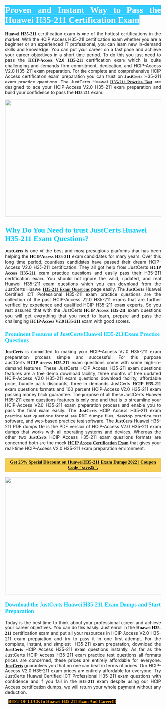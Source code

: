 <h1 style="text-align: justify;"><span style="color:#ffffff;"><span style="font-family:Georgia,serif;"><strong><span style="background-color:#33ccff;">Proven and Instant Way to Pass the Huawei H35-211 Certification Exam</span></strong></span></span></h1>

<p style="text-align: justify;"><span style="font-family:Georgia,serif;"><strong>Huawei H35-211</strong></span> certification exam is one of the hottest certifications in the market. With the HCIP Access H35-211 certification exam whether you are a beginner or an experienced IT professional, you can learn new in-demand skills and knowledge. You can put your career on a fast pace and achieve your career objectives in a short time period. To do this you just need to pass the <span style="font-family:Georgia,serif;"><strong>HCIP-Access V2.0 H35-211</strong></span> certification exam which is quite challenging and demands firm commitment, dedication, and HCIP-Access V2.0 H35-211 exam preparation. For the complete and comprehensive HCIP Access certification exam preparation you can trust on <span style="font-size:14px;"><span style="font-family:Georgia,serif;"><strong>JustCerts</strong></span></span> H35-211 exam practice questions. The JustCerts Huawei <span style="font-family:Georgia,serif;"><strong><a href="https://www.justcerts.com/huawei/h35-211-practice-questions.html">H35-211 Practice Test</a></strong></span> are designed to ace your HCIP-Access V2.0 H35-211 exam preparation and build your confidence to pass the <span style="font-family:Georgia,serif;"><strong> H35-211</strong></span> exam.</p>

<p style="text-align: center;"><a href="https://www.justcerts.com/huawei/h35-211-practice-questions.html"><img alt="" src="https://i.imgur.com/jVK0eNK.jpg" style="width: 720px; height: 380px;" /></a></p>

<h2 style="margin-right:0in; margin-left:0in"><span style="color:#00ccff;"><span style="font-family:Georgia,serif;"><strong><span style="font-size:18pt">Why Do You Need to trust JustCerts Huawei H35-211 Exam Questions?</span></strong></span></span></h2>

<p style="text-align: justify;"><span style="font-size:14px;"><span style="font-family:Georgia,serif;"><strong>JustCerts</strong></span></span> is one of the best and most prestigious platforms that has been helping the <span style="font-family:Georgia,serif;"><strong>HCIP Access H35-211</strong></span> exam candidates for many years. Over this long time period, countless candidates have passed their dream HCIP-Access V2.0 H35-211 certification. They all got help from JustCerts <span style="font-family:Georgia,serif;"><strong>HCIP Access H35-211</strong></span> exam practice questions and easily pass their H35-211 certification exam. You should not ignore the valid, updated, and real Huawei H35-211 exam questions which you can download from the JustCerts Huawei <a href="https://www.justcerts.com/huawei/h35-211-practice-questions.html"><span style="font-family:Georgia,serif;"><strong>H35-211 Exam Questions</strong></span></a> page easily. The <span style="font-size:14px;"><span style="font-family:Georgia,serif;"><strong>JustCerts</strong></span></span> Huawei Certified ICT Professional H35-211 exam practice questions are the collection of the past HCIP-Access V2.0 H35-211 exams that are further verified by experience and qualified HCIP H35-211 exam experts. So you rest assured that with the JustCerts <span style="font-family:Georgia,serif;"><strong>HCIP Access H35-211</strong></span> exam questions you will get everything that you need to learn, prepare and pass the challenging <span style="font-family:Georgia,serif;"><strong>HCIP-Access V2.0 H35-211</strong></span> exam with good scores.</p>

<h3 style="margin-right:0in; margin-left:0in"><span style="color:#00ccff;"><span style="font-family:Georgia,serif;"><strong><span style="font-size:13.5pt">Prominent Features of JustCerts Huawei H35-211 Exam Practice Questions</span></strong></span></span></h3>

<p style="text-align: justify;"><span style="font-size:14px;"><span style="font-family:Georgia,serif;"><strong>JustCerts</strong></span></span> is committed to making your HCIP-Access V2.0 H35-211 exam preparation process simple and successful. For this purpose JustCerts <span style="font-family:Georgia,serif;"><strong>HCIP Access H35-211</strong></span> exam questions come with some high-in-demand features. These JustCerts HCIP Access H35-211 exam questions features are a free demo download facility, three months of free updated HCIP-Access V2.0 H35-211 exam questions download facility, affordable price, bundle pack discounts, three in demands JustCerts <span style="font-family:Georgia,serif;"><strong>HCIP H35-211</strong></span> exam questions formats and 100 percent HCIP-Access V2.0 H35-211 exam passing money back guarantee. The purpose of all these JustCerts Huawei H35-211 exam questions features is only one and that is to streamline your HCIP-Access V2.0 H35-211 exam preparation process and enable you to pass the final exam easily. The <span style="font-size:14px;"><span style="font-family:Georgia,serif;"><strong>JustCerts</strong></span></span> HCIP Access H35-211 exam practice test questions format are PDF dumps files, desktop practice test software, and web-based practice test software. The <span style="font-size:14px;"><span style="font-family:Georgia,serif;"><strong>JustCerts</strong></span></span> Huawei H35-211 PDF dumps file is the PDF version of HCIP-Access V2.0 H35-211 exam dumps that works with all operating systems and devices. Whereas the other two <span style="font-family:Georgia,serif;"><span style="font-size:14px;"><strong>JustCerts</strong></span></span> HCIP Access H35-211 exam questions formats are concerned both are the mock <a href="https://www.justcerts.com/huawei/hcip-certification-exams.html"><span style="font-family:Georgia,serif;"><strong>HCIP Access Certification Exam</strong></span></a> that gives your real-time HCIP-Access V2.0 H35-211 exam preparation environment.</p>

<h3 style="background: rgb(247, 206, 80); border: 1px solid rgb(204, 204, 204); padding: 5px 10px; text-align: center;"><span style="font-family:Georgia,serif;"><u><span style="color:#000000;"><span style="font-size:11pt;"><span style="line-height:normal;"><b><span cambria="">Get 25% Special Discount on Huawei H35-211 Exam Dumps 2022 | Coupon Code "save25".</span></b></span></span></span></u></span></h3>

<p style="text-align: center;"><a href="https://www.justcerts.com/huawei/h35-211-practice-questions.html"><img alt="" src="https://i.imgur.com/ILNYM6U.jpg" style="width: 720px; height: 380px;" /></a></p>

<h3 style="margin-right:0in; margin-left:0in"><span style="color:#00ccff;"><span style="font-family:Georgia,serif;"><strong><span style="font-size:13.5pt">Download the JustCerts Huawei H35-211 Exam Dumps and Start Preparation</span></strong></span></span></h3>

<p style="text-align: justify;">Today is the best time to think about your professional career and achieve your career objectives. You can do this easily. Just enroll in the <span style="font-family:Georgia,serif;"><strong>Huawei H35-211</strong></span> certification exam and put all your resources in HCIP-Access V2.0 H35-211 exam preparation and try to pass it in one first attempt. For the complete, instant, and simplest  H35-211 exam preparation, download the <span style="font-size:14px;"><span style="font-family:Georgia,serif;"><strong>JustCerts</strong></span></span> HCIP Access H35-211 exam questions instantly. As far as the JustCerts HCIP Access H35-211 exam practice test questions all formats prices are concerned, these prices are entirely affordable for everyone. <a href="https://www.justcerts.com/"><span style="font-size:14px;"><span style="font-family:Georgia,serif;"><strong>JustCerts</strong></span></span></a> guarantees you that no one can beat in terms of prices. Our HCIP-Access V2.0 H35-211 exam prices are entirely affordable for everyone. Try JustCerts Huawei Certified ICT Professional H35-211 exam questions with confidence and if you fail in the <span style="font-family:Georgia,serif;"><strong> H35-211</strong></span> exam despite using our HCIP Access certification dumps, we will return your whole payment without any deduction.</p>

<p style="text-align:justify; margin:0in 8pt"><span style="color:#f39c12;"><span style="font-size:14px;"><span style="font-family:Georgia,serif;"><strong><span style="line-height:107%"><span style="background-color:#000000;">BEST OF LUCK In Huawei H35-211 Exam And Career!!!</span></span></strong></span></span></span></p>

